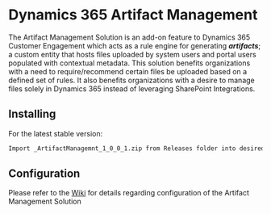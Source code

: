 # Dynamics 365 Artifact Management

The Artifact Management Solution is an add-on feature to Dynamics 365 Customer Engagement which acts as a rule engine for generating **_artifacts_**; a custom entity that hosts files uploaded by system users and portal users populated with contextual metadata. This solution benefits organizations with a need to require/recommend certain files be uploaded based on a defined set of rules.  It also benefits organizations with a desire to manage files solely in Dynamics 365 instead of leveraging SharePoint Integrations.

## Installing

For the latest stable version:

```bash
Import _ArtifactManagemnt_1_0_0_1.zip from Releases folder into desired D365 CE Org
```

## Configuration

Please refer to the [Wiki](https://github.com/brendon-colburn/d365-artifact-management/wiki) for details regarding configuration of the Artifact Management Solution
